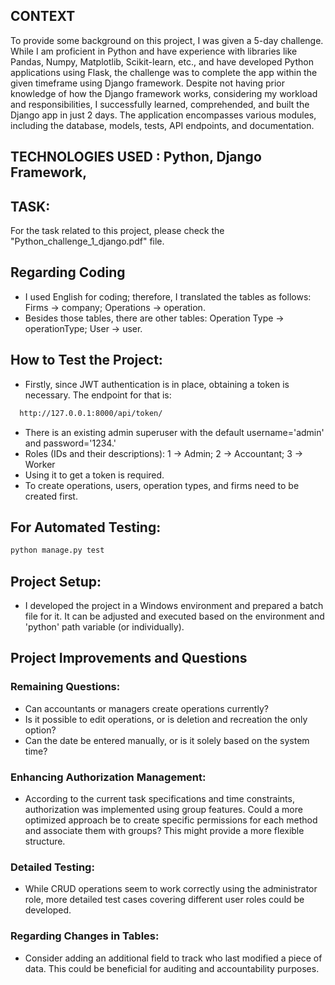 ## CONTEXT
To provide some background on this project, I was given a 5-day challenge. While I am proficient in Python and have experience with libraries like Pandas, Numpy, Matplotlib, Scikit-learn, etc., and have developed Python applications using Flask, the challenge was to complete the app within the given timeframe using Django framework. Despite not having prior knowledge of how the Django framework works, considering my workload and responsibilities, I successfully learned, comprehended, and built the Django app in just 2 days. The application encompasses various modules, including the database, models, tests, API endpoints, and documentation.

## TECHNOLOGIES USED : Python, Django Framework, 

## TASK:
For the task related to this project, please check the "Python_challenge_1_django.pdf" file.

## Regarding Coding
- I used English for coding; therefore, I translated the tables as follows: Firms -> company; Operations -> operation.
- Besides those tables, there are other tables: Operation Type -> operationType; User -> user.

## How to Test the Project:
- Firstly, since JWT authentication is in place, obtaining a token is necessary. The endpoint for that is:
```bash
  http://127.0.0.1:8000/api/token/
```
- There is an existing admin superuser with the default username='admin' and password='1234.'
- Roles (IDs and their descriptions): 1 -> Admin; 2 -> Accountant; 3 -> Worker
- Using it to get a token is required.
- To create operations, users, operation types, and firms need to be created first.

## For Automated Testing:
```bash
python manage.py test
```

## Project Setup:
- I developed the project in a Windows environment and prepared a batch file for it. It can be adjusted and executed based on the environment and 'python' path variable (or individually).

## Project Improvements and Questions

### Remaining Questions:
- Can accountants or managers create operations currently?
- Is it possible to edit operations, or is deletion and recreation the only option?
- Can the date be entered manually, or is it solely based on the system time?

### Enhancing Authorization Management:
- According to the current task specifications and time constraints, authorization was implemented using group features. Could a more optimized approach be to create specific permissions for each method and associate them with groups? This might provide a more flexible structure.

### Detailed Testing:
- While CRUD operations seem to work correctly using the administrator role, more detailed test cases covering different user roles could be developed.

### Regarding Changes in Tables:
- Consider adding an additional field to track who last modified a piece of data. This could be beneficial for auditing and accountability purposes.

